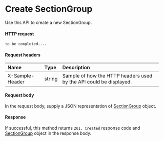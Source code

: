 # Create SectionGroup

Use this API to create a new SectionGroup.
#### HTTP request
```http
to be completed....
```
#### Request headers
| Name       | Type | Description|
|:---------------|:--------|:----------|
| X-Sample-Header  | string  | Sample of how the HTTP headers used by the API could be displayed.|

#### Request body
In the request body, supply a JSON representation of [SectionGroup](../api/sectiongroup.md) object.


#### Response
If successful, this method returns `201, Created` response code and [SectionGroup](../resources/sectiongroup.md) object in the response body.

